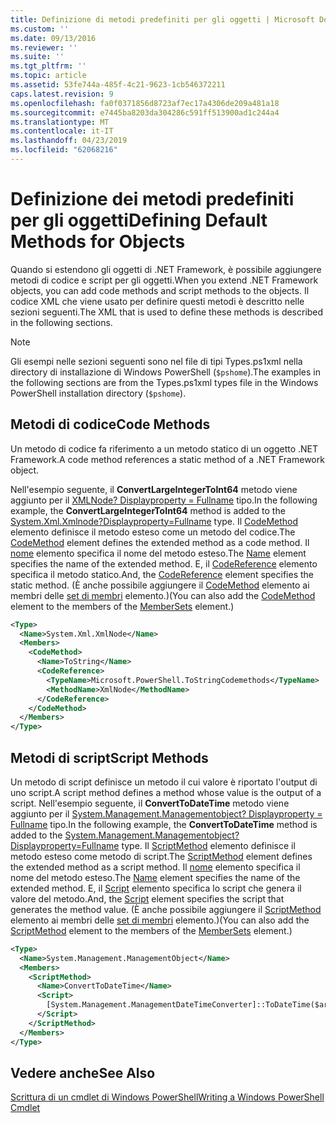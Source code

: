 ```yaml
---
title: Definizione di metodi predefiniti per gli oggetti | Microsoft Docs
ms.custom: ''
ms.date: 09/13/2016
ms.reviewer: ''
ms.suite: ''
ms.tgt_pltfrm: ''
ms.topic: article
ms.assetid: 53fe744a-485f-4c21-9623-1cb546372211
caps.latest.revision: 9
ms.openlocfilehash: fa0f0371856d8723af7ec17a4306de209a481a18
ms.sourcegitcommit: e7445ba8203da304286c591ff513900ad1c244a4
ms.translationtype: MT
ms.contentlocale: it-IT
ms.lasthandoff: 04/23/2019
ms.locfileid: "62068216"
---
```

# <a name="defining-default-methods-for-objects"></a><span data-ttu-id="04338-102">Definizione dei metodi predefiniti per gli oggetti</span><span class="sxs-lookup"><span data-stu-id="04338-102">Defining Default Methods for Objects</span></span>

<span data-ttu-id="04338-103">Quando si estendono gli oggetti di .NET Framework, è possibile aggiungere metodi di codice e script per gli oggetti.</span><span class="sxs-lookup"><span data-stu-id="04338-103">When you extend .NET Framework objects, you can add code methods and script methods to the objects.</span></span> <span data-ttu-id="04338-104">Il codice XML che viene usato per definire questi metodi è descritto nelle sezioni seguenti.</span><span class="sxs-lookup"><span data-stu-id="04338-104">The XML that is used to define these methods is described in the following sections.</span></span>

> [!NOTE]
> <span data-ttu-id="04338-105">Gli esempi nelle sezioni seguenti sono nel file di tipi Types.ps1xml nella directory di installazione di Windows PowerShell (`$pshome`).</span><span class="sxs-lookup"><span data-stu-id="04338-105">The examples in the following sections are from the Types.ps1xml types file in the Windows PowerShell installation directory (`$pshome`).</span></span>

## <a name="code-methods"></a><span data-ttu-id="04338-106">Metodi di codice</span><span class="sxs-lookup"><span data-stu-id="04338-106">Code Methods</span></span>

<span data-ttu-id="04338-107">Un metodo di codice fa riferimento a un metodo statico di un oggetto .NET Framework.</span><span class="sxs-lookup"><span data-stu-id="04338-107">A code method references a static method of a .NET Framework object.</span></span>

<span data-ttu-id="04338-108">Nell'esempio seguente, il **ConvertLargeIntegerToInt64** metodo viene aggiunto per il [XMLNode? Displayproperty = Fullname](/dotnet/api/System.Xml.XmlNode) tipo.</span><span class="sxs-lookup"><span data-stu-id="04338-108">In the following example, the **ConvertLargeIntegerToInt64** method is added to the [System.Xml.Xmlnode?Displayproperty=Fullname](/dotnet/api/System.Xml.XmlNode) type.</span></span> <span data-ttu-id="04338-109">Il [CodeMethod](http://msdn.microsoft.com/en-us/1ea9b031-bbcf-4e35-b497-bf30fa0b1b05) elemento definisce il metodo esteso come un metodo del codice.</span><span class="sxs-lookup"><span data-stu-id="04338-109">The [CodeMethod](http://msdn.microsoft.com/en-us/1ea9b031-bbcf-4e35-b497-bf30fa0b1b05) element defines the extended method as a code method.</span></span> <span data-ttu-id="04338-110">Il [nome](http://msdn.microsoft.com/en-us/b58e9d21-c8c9-49a5-909e-9c1cfc64f873) elemento specifica il nome del metodo esteso.</span><span class="sxs-lookup"><span data-stu-id="04338-110">The [Name](http://msdn.microsoft.com/en-us/b58e9d21-c8c9-49a5-909e-9c1cfc64f873) element specifies the name of the extended method.</span></span> <span data-ttu-id="04338-111">E, il [CodeReference](http://msdn.microsoft.com/en-us/70017b85-18d2-4f55-8357-92f309d5618b) elemento specifica il metodo statico.</span><span class="sxs-lookup"><span data-stu-id="04338-111">And, the [CodeReference](http://msdn.microsoft.com/en-us/70017b85-18d2-4f55-8357-92f309d5618b) element specifies the static method.</span></span> <span data-ttu-id="04338-112">(È anche possibile aggiungere il [CodeMethod](http://msdn.microsoft.com/en-us/1ea9b031-bbcf-4e35-b497-bf30fa0b1b05) elemento ai membri delle [set di membri](http://msdn.microsoft.com/en-us/46a50fb5-e150-4c03-8584-e1b53e4d49e3) elemento.)</span><span class="sxs-lookup"><span data-stu-id="04338-112">(You can also add the [CodeMethod](http://msdn.microsoft.com/en-us/1ea9b031-bbcf-4e35-b497-bf30fa0b1b05) element to the members of the [MemberSets](http://msdn.microsoft.com/en-us/46a50fb5-e150-4c03-8584-e1b53e4d49e3) element.)</span></span>

```xml
<Type>
  <Name>System.Xml.XmlNode</Name>
  <Members>
    <CodeMethod>
      <Name>ToString</Name>
      <CodeReference>
        <TypeName>Microsoft.PowerShell.ToStringCodemethods</TypeName>
        <MethodName>XmlNode</MethodName>
      </CodeReference>
    </CodeMethod>
  </Members>
</Type>
```

## <a name="script-methods"></a><span data-ttu-id="04338-113">Metodi di script</span><span class="sxs-lookup"><span data-stu-id="04338-113">Script Methods</span></span>

<span data-ttu-id="04338-114">Un metodo di script definisce un metodo il cui valore è riportato l'output di uno script.</span><span class="sxs-lookup"><span data-stu-id="04338-114">A script method defines a method whose value is the output of a script.</span></span> <span data-ttu-id="04338-115">Nell'esempio seguente, il **ConvertToDateTime** metodo viene aggiunto per il [System.Management.Managementobject? Displayproperty = Fullname](/dotnet/api/System.Management.ManagementObject) tipo.</span><span class="sxs-lookup"><span data-stu-id="04338-115">In the following example, the **ConvertToDateTime** method is added to the [System.Management.Managementobject?Displayproperty=Fullname](/dotnet/api/System.Management.ManagementObject) type.</span></span> <span data-ttu-id="04338-116">Il [ScriptMethod](http://msdn.microsoft.com/en-us/59f8160f-bc95-42f0-92e2-b16a616bc65c) elemento definisce il metodo esteso come metodo di script.</span><span class="sxs-lookup"><span data-stu-id="04338-116">The [ScriptMethod](http://msdn.microsoft.com/en-us/59f8160f-bc95-42f0-92e2-b16a616bc65c) element defines the extended method as a script method.</span></span> <span data-ttu-id="04338-117">Il [nome](http://msdn.microsoft.com/en-us/b58e9d21-c8c9-49a5-909e-9c1cfc64f873) elemento specifica il nome del metodo esteso.</span><span class="sxs-lookup"><span data-stu-id="04338-117">The [Name](http://msdn.microsoft.com/en-us/b58e9d21-c8c9-49a5-909e-9c1cfc64f873) element specifies the name of the extended method.</span></span> <span data-ttu-id="04338-118">E, il [Script](http://msdn.microsoft.com/en-us/1937ad1b-bb2b-4512-9864-01fc0767d46f) elemento specifica lo script che genera il valore del metodo.</span><span class="sxs-lookup"><span data-stu-id="04338-118">And, the [Script](http://msdn.microsoft.com/en-us/1937ad1b-bb2b-4512-9864-01fc0767d46f) element specifies the script that generates the method value.</span></span> <span data-ttu-id="04338-119">(È anche possibile aggiungere il [ScriptMethod](http://msdn.microsoft.com/en-us/59f8160f-bc95-42f0-92e2-b16a616bc65c) elemento ai membri delle [set di membri](http://msdn.microsoft.com/en-us/46a50fb5-e150-4c03-8584-e1b53e4d49e3) elemento.)</span><span class="sxs-lookup"><span data-stu-id="04338-119">(You can also add the [ScriptMethod](http://msdn.microsoft.com/en-us/59f8160f-bc95-42f0-92e2-b16a616bc65c) element to the members of the [MemberSets](http://msdn.microsoft.com/en-us/46a50fb5-e150-4c03-8584-e1b53e4d49e3) element.)</span></span>

```xml
<Type>
  <Name>System.Management.ManagementObject</Name>
  <Members>
    <ScriptMethod>
      <Name>ConvertToDateTime</Name>
      <Script>
        [System.Management.ManagementDateTimeConverter]::ToDateTime($args[0])
      </Script>
    </ScriptMethod>
  </Members>
</Type>
```

## <a name="see-also"></a><span data-ttu-id="04338-120">Vedere anche</span><span class="sxs-lookup"><span data-stu-id="04338-120">See Also</span></span>

[<span data-ttu-id="04338-121">Scrittura di un cmdlet di Windows PowerShell</span><span class="sxs-lookup"><span data-stu-id="04338-121">Writing a Windows PowerShell Cmdlet</span></span>](./writing-a-windows-powershell-cmdlet.md)